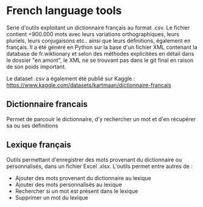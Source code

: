 # French language tools
Serie d'outils exploitant un dictionnaire français au format .csv.
Le fichier contient +900.000 mots avec leurs variations orthographiques, leurs pluriels, leurs conjugaisons etc.. ainsi que leurs définitions, également en français. Il a été généré en Python sur la base d'un fichier XML contenant la database de fr.wiktionary et selon des méthodes explicitées en détail dans le dossier "en amont", le XML ne se trouvant pas dans le git final en raison de son poids important.

Le dataset .csv a également été publié sur Kaggle : https://www.kaggle.com/datasets/kartmaan/dictionnaire-francais

## Dictionnaire francais
Permet de parcouir le dictionnaire, d'y rechercher un mot et d'en récupérer sa ou ses définitions 

## Lexique français
Outils permettant d'enregistrer des mots provenant du dictionnaire ou personnalisés, dans un fichier Excel .xlsx. L'outils permet entre autres de :
- Ajouter des mots provenant du dictionnaire au lexique
- Ajouter des mots personnalisés au lexique
- Rechercher si un mot est présent dans le lexique
- Supprimer un mot du lexique
